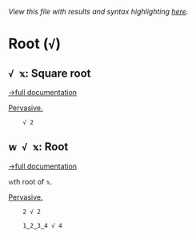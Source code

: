 *View this file with results and syntax highlighting [here](https://saltytine.github.io/BQN/help/squareroot_root.html).*

# Root (`√`)

## `√ 𝕩`: Square root
[→full documentation](../doc/arithmetic.md#basic-arithmetic)

[Pervasive.](../doc/arithmetic.md#pervasion)

        √ 2



## `𝕨 √ 𝕩`: Root
[→full documentation](../doc/arithmetic.md#basic-arithmetic)

`𝕨`th root of `𝕩`.

[Pervasive.](../doc/arithmetic.md#pervasion)

        2 √ 2

        1‿2‿3‿4 √ 4
